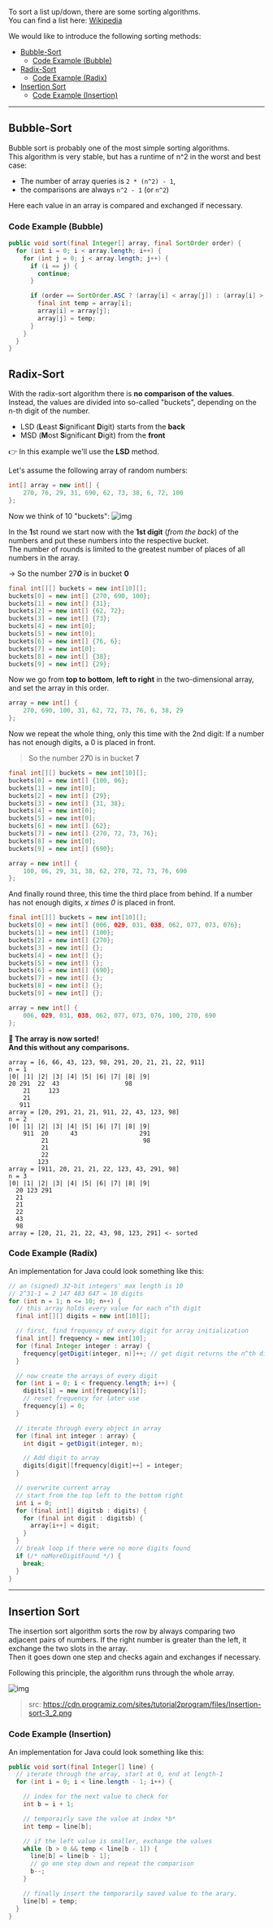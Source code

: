 To sort a list up/down, there are some sorting algorithms.  
You can find a list here: [Wikipedia](https://en.wikipedia.org/wiki/Category:Sorting_algorithms)

We would like to introduce the following sorting methods:
- [Bubble-Sort](#bubble-sort)
  - [Code Example (Bubble)](#code-example-bubble)
- [Radix-Sort](#radix-sort)
  - [Code Example (Radix)](#code-example-radix)
- [Insertion Sort](#insertion-sort)
  - [Code Example (Insertion)](#code-example-insertion)

---

## Bubble-Sort
Bubble sort is probably one of the most simple sorting algorithms.  
This algorithm is very stable, but has a runtime of n^2 in the worst and best case:
- The number of array queries is `2 * (n^2) - 1`, 
- the comparisons are always `n^2 - 1` (or `n^2`)

Here each value in an array is compared and exchanged if necessary.


### Code Example (Bubble)
```java
public void sort(final Integer[] array, final SortOrder order) {
  for (int i = 0; i < array.length; i++) {
    for (int j = 0; j < array.length; j++) {
      if (i == j) {
        continue;
      }

      if (order == SortOrder.ASC ? (array[i] < array[j]) : (array[i] > array[j])) {
        final int temp = array[i];
        array[i] = array[j];
        array[j] = temp;
      }
    }
  }
}
```

## Radix-Sort
With the radix-sort algorithm there is **no comparison of the values**.  
Instead, the values are divided into so-called "buckets", depending on the n-th digit of the number.  
* LSD (**L**east **S**ignificant **D**igit) starts from the **back** 
* MSD (**M**ost **S**ignificant **D**igit) from the **front**

👉 In this example we'll use the **LSD** method.

Let's assume the following array of random numbers:
```java
int[] array = new int[] {
    270, 76, 29, 31, 690, 62, 73, 38, 6, 72, 100
};
```

Now we think of 10 "buckets":
![img](assets/images/buckets.png)

In the **1**st round we start now with the **1st digit** (*from the back*) of the numbers and put these numbers into the respective bucket.  
The number of rounds is limited to the greatest number of places of all numbers in the array.

-> So the number 27***0*** is in bucket **0**

```java
final int[][] buckets = new int[10][];
buckets[0] = new int[] {270, 690, 100};
buckets[1] = new int[] {31};
buckets[2] = new int[] {62, 72};
buckets[3] = new int[] {73};
buckets[4] = new int[0];
buckets[5] = new int[0];
buckets[6] = new int[] {76, 6};
buckets[7] = new int[0];
buckets[8] = new int[] {38};
buckets[9] = new int[] {29};
```

Now we go from **top to bottom**, **left to right** in the two-dimensional array, and set the array in this order.
```java
array = new int[] {
    270, 690, 100, 31, 62, 72, 73, 76, 6, 38, 29
};
```

Now we repeat the whole thing, only this time with the 2nd digit:
If a number has not enough digits, a 0 is placed in front.

> So the number 2***7***0 is in bucket **7**

```java
final int[][] buckets = new int[10][];
buckets[0] = new int[] {100, 06};
buckets[1] = new int[0];
buckets[2] = new int[] {29};
buckets[3] = new int[] {31, 38};
buckets[4] = new int[0];
buckets[5] = new int[0];
buckets[6] = new int[] {62};
buckets[7] = new int[] {270, 72, 73, 76};
buckets[8] = new int[0];
buckets[9] = new int[] {690};

array = new int[] {
    100, 06, 29, 31, 38, 62, 270, 72, 73, 76, 690
};
```

And finally round three, this time the third place from behind.
If a number has not enough digits, *x times 0* is placed in front.

```java
final int[][] buckets = new int[10][];
buckets[0] = new int[] {006, 029, 031, 038, 062, 077, 073, 076};
buckets[1] = new int[] {100};
buckets[2] = new int[] {270};
buckets[3] = new int[] {};
buckets[4] = new int[] {};
buckets[5] = new int[] {};
buckets[6] = new int[] {690};
buckets[7] = new int[] {};
buckets[8] = new int[] {};
buckets[9] = new int[] {};

array = new int[] {
    006, 029, 031, 038, 062, 077, 073, 076, 100, 270, 690
};
```

**🎉 The array is now sorted!  
And this without any comparisons.**

```
array = [6, 66, 43, 123, 98, 291, 20, 21, 21, 22, 911]
n = 1
|0| |1| |2| |3| |4| |5| |6| |7| |8| |9|
20 291  22  43                  98
    21     123
    21
   911
array = [20, 291, 21, 21, 911, 22, 43, 123, 98]
n = 2
|0| |1| |2| |3| |4| |5| |6| |7| |8| |9|
    911  20      43                 291
         21                          98
         21
         22
        123
array = [911, 20, 21, 21, 22, 123, 43, 291, 98]
n = 3
|0| |1| |2| |3| |4| |5| |6| |7| |8| |9|
  20 123 291
  21
  21
  22
  43
  98
array = [20, 21, 21, 22, 43, 98, 123, 291] <- sorted
```

### Code Example (Radix)
An implementation for Java could look something like this:
```java
// an (signed) 32-bit integers' max length is 10
// 2^31-1 = 2 147 483 647 = 10 digits
for (int n = 1; n <= 10; n++) {
  // this array holds every value for each n^th digit
  final int[][] digits = new int[10][];

  // first, find frequency of every digit for array initialization
  final int[] frequency = new int[10];
  for (final Integer integer : array) {
    frequency[getDigit(integer, n)]++; // get digit returns the n^th digit of a number
  }

  // now create the arrays of every digit
  for (int i = 0; i < frequency.length; i++) {
    digits[i] = new int[frequency[i]];
    // reset frequency for later use
    frequency[i] = 0;
  }

  // iterate through every object in array
  for (final int integer : array) {
    int digit = getDigit(integer, n);

    // Add digit to array
    digits[digit][frequency[digit]++] = integer;
  }

  // overwrite current array
  // start from the top left to the bottom right
  int i = 0;
  for (final int[] digitsb : digits) {
    for (final int digit : digitsb) {
      array[i++] = digit;
    }
  }
  // break loop if there were no more digits found
  if (/* noMoreDigitFound */) {
    break;
  }
}
```

---

## Insertion Sort

The insertion sort algorithm sorts the row by always comparing two adjacent pairs of numbers.
If the right number is greater than the left, it exchange the two slots in the array.  
Then it goes down one step and checks again and exchanges if necessary.

Following this principle, the algorithm runs through the whole array.

![img](https://cdn.programiz.com/sites/tutorial2program/files/Insertion-sort-3_2.png)
> src: https://cdn.programiz.com/sites/tutorial2program/files/Insertion-sort-3_2.png

### Code Example (Insertion)
An implementation for Java could look something like this:
```java
public void sort(final Integer[] line) {
  // iterate through the array, start at 0, end at length-1
  for (int i = 0; i < line.length - 1; i++) {

    // index for the next value to check for
    int b = i + 1;

    // temporairly save the value at index *b*
    int temp = line[b];

    // if the left value is smaller, exchange the values
    while (b > 0 && temp < line[b - 1]) {
      line[b] = line[b - 1];
      // go one step down and repeat the comparison
      b--;
    }

    // finally insert the temporarily saved value to the arary.
    line[b] = temp;
  }
}
```